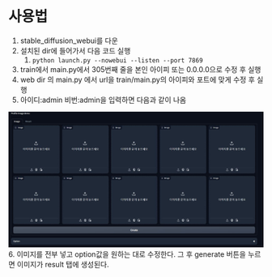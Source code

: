 # 사용법


1. stable_diffusion_webui를 다운  
2. 설치된 dir에 들어가서 다음 코드 실행
   1. `python launch.py --nowebui --listen --port 7869`
3. train에서 main.py에서 305번째 줄을 본인 아이피 또는 0.0.0.0으로 수정 후 실행
4. web dir 의 main.py 에서 url을 train/main.py의 아이피와 포트에 맞게 수정 후 실행
5. 아이디:admin 비번:admin을 입력하면 다음과 같이 나옴
<img title="" src="./asset/img/main.JPG" alt="Untitled" data-align="inline">
6. 이미지를 전부 넣고 option값을 원하는 대로 수정한다. 그 후 generate 버튼을 누르면 이미지가 result 탭에 생성된다. 
